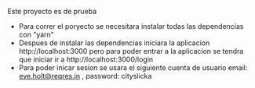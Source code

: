 Este proyecto es de prueba

- Para correr el poryecto se necesitara instalar todas las dependencias con "yarn"
- Despues de instalar las dependencias  iniciara la aplicacion http://localhost:3000 
pero para poder entrar a la aplicacion se tendra que iniciar ir a http://localhost:3000/login
- Para poder inicar sesion  se usara el siguiente cuenta de usuario email: eve.holt@reqres.in , password: cityslicka

